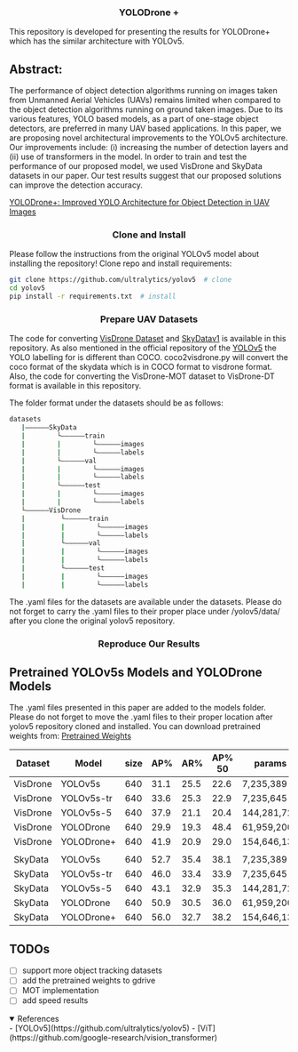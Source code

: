 ### <div align="center">YOLODrone + </div>

This repository is developed for presenting the results for YOLODrone+ which has the similar architecture with YOLOv5.

## Abstract:
The performance of object detection algorithms running on images taken from Unmanned Aerial Vehicles (UAVs) remains limited when compared to the object detection algorithms running on ground taken images. Due to its various features, YOLO based models, as a part of one-stage object detectors,  are preferred in many UAV based applications. In this paper, we are proposing novel architectural improvements to the YOLOv5 architecture. Our improvements include: (i) increasing the number of detection layers and (ii) use of transformers in the model. In order to train and test the performance of our proposed model, we used VisDrone and SkyData datasets in our paper. Our test results suggest that our proposed solutions can improve the detection accuracy.

[YOLODrone+: Improved YOLO Architecture for Object Detection in UAV Images]()

### <div align="center">Clone and Install </div>
Please follow the instructions from the original YOLOv5 model about installing the repository!
Clone repo and install requirements:
```bash
git clone https://github.com/ultralytics/yolov5  # clone
cd yolov5
pip install -r requirements.txt  # install
```

### <div align="center">Prepare UAV Datasets</div>
The code for converting [VisDrone Dataset](http://aiskyeye.com/) and [SkyDatav1](https://www.skydatachallenge.com/) is available in this repository. As also mentioned in the official repository of the [YOLOv5](https://github.com/ultralytics/yolov5) the YOLO labelling for is different than COCO. coco2visdrone.py will convert the coco format of the skydata which is in COCO format to visdrone format. Also, the code for converting the VisDrone-MOT dataset to VisDrone-DT format is available in this repository. 

The folder format under the datasets should be as follows:
```bash
datasets
   |——————SkyData
   |        └——————train
   |        |        └——————images
   |        |        └——————labels
   |        └——————val
   |        |        └——————images
   |        |        └——————labels
   |        └——————test
   |        |        └——————images
   |        |        └——————labels
   └——————VisDrone
   |         └——————train
   |         |        └——————images
   |         |        └——————labels
   |         └——————val
   |         |        └——————images
   |         |        └——————labels
   |         └——————test
   |         |        └——————images
   |         |        └——————labels
```
The .yaml files for the datasets are available under the datasets. Please do not forget to carry the .yaml files to their proper place under /yolov5/data/ after you clone the original yolov5 repository. 
### <div align="center">Reproduce Our Results</div>

## Pretrained YOLOv5s Models and YOLODrone Models
The .yaml files presented in this paper are added to the models folder. Please do not forget to move the .yaml files to their proper location after yolov5 repository cloned and installed. You can download pretrained weights from: [Pretrained Weights](https://drive.google.com/drive/folders/1XdEF5qvMkpjcPiV_NVPfnHUiye4APxNe?usp=sharing) 

|Dataset  |Model        |size |AP%    |AR%    |AP% 50 |params
|---      |---          |---  |---    |---    |---    |---
|VisDrone |YOLOv5s      |640  |31.1   |25.5   |22.6   |7,235,389
|VisDrone |YOLOv5s-tr   |640  |33.6   |25.3   |22.9   |7,235,645     
|VisDrone |YOLOv5s-5    |640  |37.9   |21.1   |20.4   |144,281,723    
|VisDrone |YOLODrone    |640  |29.9   |19.3   |48.4   |61,959,200  
|VisDrone |YOLODrone+   |640  |41.9   |20.9   |29.0   |154,646,139
|         |             |     |       |       |       |
|SkyData  |YOLOv5s      |640  |52.7   |35.4   |38.1   |7,235,389   
|SkyData  |YOLOv5s-tr   |640  |46.0   |33.4   |33.9   |7,235,645         
|SkyData  |YOLOv5s-5    |640  |43.1   |32.9   |35.3   |144,281,723       
|SkyData  |YOLODrone    |640  |50.9   |30.5   |36.0   |61,959,200      
|SkyData  |YOLODrone+   |640  |56.0   |32.7   |38.2   |154,646,139
   
## TODOs
- [ ] support more object tracking datasets
- [ ] add the pretrained weights to gdrive
- [ ] MOT implementation
- [ ] add speed results

<details open>
<summary>References</summary>
- [YOLOv5](https://github.com/ultralytics/yolov5)
- [ViT](https://github.com/google-research/vision_transformer)
</details>
